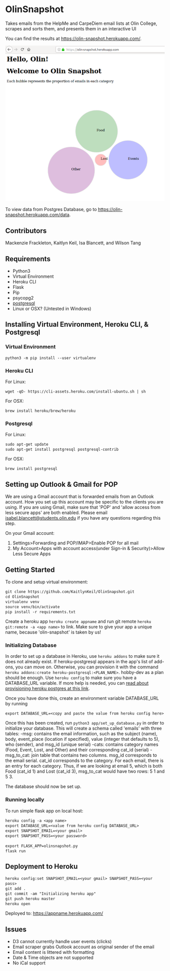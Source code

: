 # OlinSnapshot

Takes emails from the HelpMe and CarpeDiem email lists at Olin College, scrapes and sorts them, and presents them in an interactive UI

You can find the results at <https://olin-snapshot.herokuapp.com/>.

![Home Screen](./docs/app_preview.png)

To view data from Postgres Database, go to <https://olin-snapshot.herokuapp.com/data>.

## Contributors

Mackenzie Frackleton, Kaitlyn Keil, Isa Blancett, and Wilson Tang

## Requirements

* Python3
* Virtual Environment
* Heroku CLI
* Flask
* Pip
* psycopg2
* [postgresql](https://wiki.postgresql.org/wiki/Detailed_installation_guides)
* Linux or OSX? (Untested in Windows)

## Installing Virtual Environment, Heroku CLI, & Postgresql

### Virtual Environment

```shell
python3 -m pip install --user virtualenv
```

### Heroku CLI

For Linux:

```shell
wget -qO- https://cli-assets.heroku.com/install-ubuntu.sh | sh
```

For OSX:

```shell
brew install heroku/brew/heroku
```

### Postgresql

For Linux:

```shell
sudo apt-get update
sudo apt-get install postgresql postgresql-contrib
```

For OSX:

```shell
brew install postgresql
```

## Setting up Outlook & Gmail for POP

We are using a Gmail account that is forwarded emails from an Outlook account. How you set up this account may be specific to the clients you are using. If you are using Gmail, make sure that 'POP' and 'allow access from less secure apps' are both enabled. Please email isabel.blancett@students.olin.edu if you have any questions regarding this step.

On your Gmail account:

1.  Settings>Forwarding and POP/IMAP>Enable POP for all mail
2.  My Account>Apps with account access(under Sign-in & Security)>Allow Less Secure Apps

## Getting Started

To clone and setup virtual environment:

```shell
git clone https://github.com/KaitlynKeil/OlinSnapshot.git
cd OlinSnapshot
virtualenv venv
source venv/bin/activate
pip install -r requirements.txt
```

Create a heroku app `heroku create appname` and run git remote `heroku git:remote -a <app name>` to link. Make sure to give your app a unique name, because 'olin-snapshot' is taken by us!

### Initializing Database

In order to set up a database in Heroku, use `heroku addons` to make sure it does not already exist. If heroku-postgresql appears in the app's list of add-ons, you can move on. Otherwise, you can provision it with the command `heroku addons:create heroku-postgresql:<PLAN_NAME>`. hobby-dev as a plan should be enough. Use `heroku config` to make sure you have a DATABASE_URL variable. If more help is needed, you can [read about provisioning heroku postgres at this link](https://devcenter.heroku.com/articles/heroku-postgresql#provisioning-heroku-postgres).

Once you have done this, create an environment variable DATABASE_URL by running

```shell
export DATABASE_URL=<copy and paste the value from heroku config here>
```

Once this has been created, run `python3 app/set_up_database.py` in order to initialize your database. This will create a schema called 'emails' with three tables:
-msg: contains the email information, such as the subject (name), body, event_place (location if specified), value (integer that defaults to 5), who (sender), and msg_id (unique serial)
-cats: contains category names (Food, Event, Lost, and Other) and their corresponding cat_id (serial)
-msg_to_cat: join table that contains two columns. msg_id corresponds to the email serial. cat_id corresponds to the category. For each email, there is an entry for each category. Thus, if we are looking at email 5, which is both Food (cat_id 1) and Lost (cat_id 3), msg_to_cat would have two rows: 5 1 and 5 3.

The database should now be set up.

### Running locally

To run simple flask app on local host:

```shell
heroku config -a <app name>
export DATABASE_URL=<value from heroku config DATABASE_URL>
export SNAPSHOT_EMAIL=<your gmail>
export SNAPSHOT_PASS=<your password>

export FLASK_APP=olinsnapshot.py
flask run
```

## Deployment to Heroku

```shell
heroku config:set SNAPSHOT_EMAIL=<your gmail> SNAPSHOT_PASS=<your pass>
git add .
git commit -am "Initializing heroku app"
git push heroku master
heroku open
```

Deployed to: <https://appname.herokuapp.com/>

<!-- move this to the repo website field (next to the Description at the top page), since it's only true of this repo, and not forks -->

## Issues

* D3 cannot currently handle user events (clicks)
* Email scraper grabs Outlook account as original sender of the email
* Email content is littered with formatting
* Date & Time objects are not supported
* No iCal support
